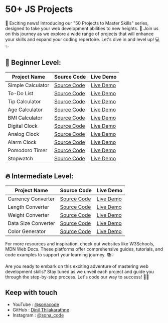 # 50+ JS Projects 

📢 Exciting news! Introducing our "50 Projects to Master Skills" series, designed to take your web development abilities to new heights. 🌟 Join us on this journey as we explore a wide range of projects that will enhance your skills and expand your coding repertoire. Let's dive in and level up! 💻✨

## 🔨 Beginner Level:

| Project Name       | Source Code                                                    | Live Demo                                                |
| ------------------ | -------------------------------------------------------------- | -------------------------------------------------------- |
| Simple Calculator  | [Source Code](https://github.com/Dinil-Thilakarathne/50-js-projects/tree/main/simple%20calculator)  | [Live Demo](https://dinil-thilakarathne.github.io/50-js-projects/simple%20calculator/) |
| To-Do List         | [Source Code](https://github.com/Dinil-Thilakarathne/50-js-projects/tree/main/todo%20app)           | [Live Demo](https://dinil-thilakarathne.github.io/50-js-projects/todo%20app/)      |
| Tip Calculator     | [Source Code](https://github.com/Dinil-Thilakarathne/50-js-projects/tree/main/tip%20calculator)     | [Live Demo](https://dinil-thilakarathne.github.io/50-js-projects/tip%20calculator/) |
| Age Calculator     | [Source Code](https://github.com/Dinil-Thilakarathne/50-js-projects/tree/main/age%20calculator)     | [Live Demo](https://dinil-thilakarathne.github.io/50-js-projects/age%20calculator/) |
| BMI Calculator     | [Source Code](https://github.com/Dinil-Thilakarathne/50-js-projects/tree/main/bmi%20calculator)     | [Live Demo](https://dinil-thilakarathne.github.io/50-js-projects/bmi%20calculator/) |
| Digital Clock      | [Source Code](https://github.com/Dinil-Thilakarathne/50-js-projects/tree/main/digital%20clock)      | [Live Demo](https://dinil-thilakarathne.github.io/50-js-projects/digital%20clock/) |
| Analog Clock       | [Source Code](https://github.com/Dinil-Thilakarathne/50-css-projects/tree/main/analog%20clock)       | [Live Demo](https://dinil-thilakarathne.github.io/50-css-projects/analog%20clock/) |
| Alarm Clock        | [Source Code](https://github.com/Dinil-Thilakarathne/50-css-projects/tree/main/alarm%20clock)        | [Live Demo](https://dinil-thilakarathne.github.io/50-css-projects/alarm%20clock/) |
| Pomodoro Timer     | [Source Code](https://github.com/Dinil-Thilakarathne/50-css-projects/tree/main/pomodoro%20timer)     | [Live Demo](https://dinil-thilakarathne.github.io/50-css-projects/pomodoro%20timer/) |
| Stopwatch          | [Source Code](https://github.com/Dinil-Thilakarathne/50-css-projects/tree/main/stopwatch)          | [Live Demo](https://dinil-thilakarathne.github.io/50-css-projects/stopwatch/) |

## 🔥 Intermediate Level:

| Project Name           | Source Code                                                           | Live Demo                                                       |
| ---------------------- | --------------------------------------------------------------------- | --------------------------------------------------------------- |
| Currency Converter     | [Source Code](https://github.com/Dinil-Thilakarathne/50-css-projects/tree/main/currency%20converter)     | [Live Demo](https://dinil-thilakarathne.github.io/50-css-projects/currency%20converter/) |
| Length Converter       | [Source Code](https://github.com/Dinil-Thilakarathne/50-css-projects/tree/main/length%20converter)       | [Live Demo](https://dinil-thilakarathne.github.io/50-css-projects/length%20converter/) |
| Weight Converter       | [Source Code](https://github.com/Dinil-Thilakarathne/50-css-projects/tree/main/weight%20converter)       | [Live Demo](https://dinil-thilakarathne.github.io/50-css-projects/weight%20converter/) |
| Data Size Converter    | [Source Code](https://github.com/Dinil-Thilakarathne/50-css-projects/tree/main/data%20size%20converter) | [Live Demo](https://dinil-thilakarathne.github.io/50-css-projects/data%20size%20converter/) |
| Color Generator        | [Source Code](https://github.com/Dinil-Thilakarathne/50-css-projects/tree/main/random%20color%20generator) | [Live Demo](https://dinil-thilakarathne.github.io/50-css-projects/random%20color%20generator/) |


For more resources and inspiration, check out websites like W3Schools, MDN Web Docs. These platforms offer comprehensive guides, tutorials, and code examples to support your learning journey. 📚💡

Are you ready to embark on this exciting adventure of mastering web development skills? Stay tuned as we unveil each project and guide you through the step-by-step process. Let's code our way to success! 💪🌐

## Keep with touch

- YouTube : [@sonacode]("https://www.youtube.com/@sonacode/videos")
- GitHub : [Dinil Thilakarathne]("https://github.com/Dinil-Thilakarathne/")
- Instagram : [@sona_code]("https://www.instagram.com/sona_code/")
